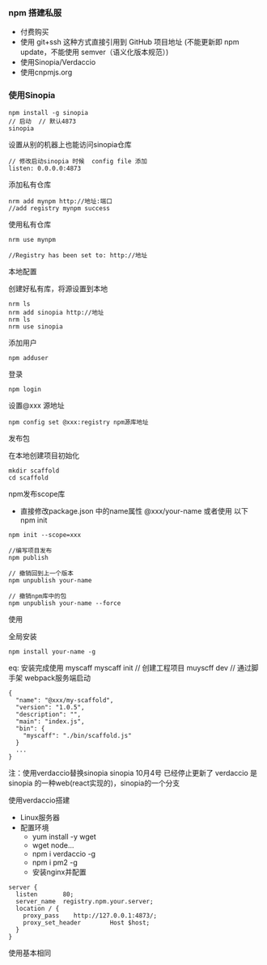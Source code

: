 ### npm 搭建私服


* 付费购买
* 使用 git+ssh 这种方式直接引用到 GitHub 项目地址 (不能更新即 npm update，不能使用 semver（语义化版本规范）)
* 使用Sinopia/Verdaccio
* 使用cnpmjs.org


### 使用Sinopia

```
npm install -g sinopia
// 启动  // 默认4873
sinopia
```

设置从别的机器上也能访问sinopia仓库
```
// 修改启动sinopia 时候  config file 添加 
listen: 0.0.0.0:4873
```

添加私有仓库
```
nrm add mynpm http://地址:端口
//add registry mynpm success

```

使用私有仓库
```
nrm use mynpm

//Registry has been set to: http://地址
```


本地配置

创建好私有库，将源设置到本地
```
nrm ls
nrm add sinopia http://地址
nrm ls
nrm use sinopia
```


添加用户
```
npm adduser
```
登录
```
npm login
```

设置@xxx 源地址

```
npm config set @xxx:registry npm源库地址
```

发布包

在本地创建项目初始化
```
mkdir scaffold
cd scaffold

```

npm发布scope库
* 直接修改package.json 中的name属性 @xxx/your-name   或者使用 以下 npm init 
```
npm init --scope=xxx

//编写项目发布
npm publish

// 撤销回到上一个版本
npm unpublish your-name

// 撤销npm库中的包
npm unpublish your-name --force

```

使用


全局安装
```
npm install your-name -g
```

eq:  安装完成使用 myscaff
myscaff init // 创建工程项目
muyscff dev // 通过脚手架  webpack服务端启动
```
{
  "name": "@xxx/my-scaffold",
  "version": "1.0.5",
  "description": "",
  "main": "index.js",
  "bin": {
    "myscaff": "./bin/scaffold.js"
  }
  ...
}
```



注：使用verdaccio替换sinopia
sinopia 10月4号 已经停止更新了
verdaccio 是sinopia 的一种web(react实现的)，sinopia的一个分支

使用verdaccio搭建

* Linux服务器 
* 配置环境
  * yum install -y wget
  * wget node...
  * npm i verdaccio -g
  * npm i pm2 -g
  * 安装nginx并配置
```
server {
  listen       80;
  server_name  registry.npm.your.server;
  location / {
    proxy_pass    http://127.0.0.1:4873/;
    proxy_set_header        Host $host;
  }
}
```
使用基本相同